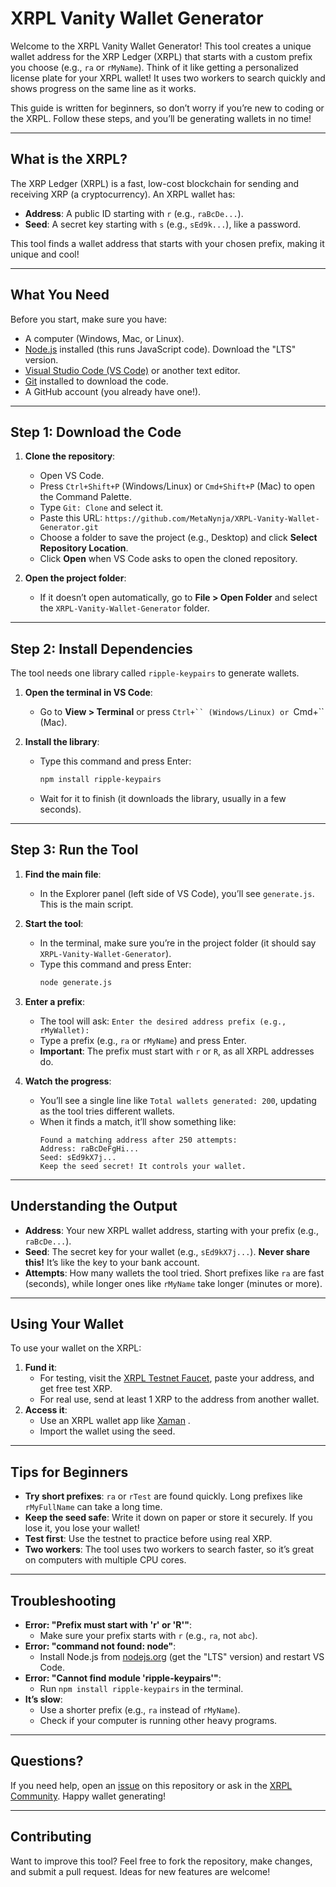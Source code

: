 # XRPL Vanity Wallet Generator

Welcome to the XRPL Vanity Wallet Generator! This tool creates a unique wallet address for the XRP Ledger (XRPL) that starts with a custom prefix you choose (e.g., `ra` or `rMyName`). Think of it like getting a personalized license plate for your XRPL wallet! It uses two workers to search quickly and shows progress on the same line as it works.

This guide is written for beginners, so don’t worry if you’re new to coding or the XRPL. Follow these steps, and you’ll be generating wallets in no time!

---

## What is the XRPL?
The XRP Ledger (XRPL) is a fast, low-cost blockchain for sending and receiving XRP (a cryptocurrency). An XRPL wallet has:
- **Address**: A public ID starting with `r` (e.g., `raBcDe...`).
- **Seed**: A secret key starting with `s` (e.g., `sEd9k...`), like a password.

This tool finds a wallet address that starts with your chosen prefix, making it unique and cool!

---

## What You Need
Before you start, make sure you have:
- A computer (Windows, Mac, or Linux).
- [Node.js](https://nodejs.org/) installed (this runs JavaScript code). Download the "LTS" version.
- [Visual Studio Code (VS Code)](https://code.visualstudio.com/) or another text editor.
- [Git](https://git-scm.com/) installed to download the code.
- A GitHub account (you already have one!).

---

## Step 1: Download the Code
1. **Clone the repository**:
   - Open VS Code.
   - Press `Ctrl+Shift+P` (Windows/Linux) or `Cmd+Shift+P` (Mac) to open the Command Palette.
   - Type `Git: Clone` and select it.
   - Paste this URL: `https://github.com/MetaNynja/XRPL-Vanity-Wallet-Generator.git`
   - Choose a folder to save the project (e.g., Desktop) and click **Select Repository Location**.
   - Click **Open** when VS Code asks to open the cloned repository.

2. **Open the project folder**:
   - If it doesn’t open automatically, go to **File > Open Folder** and select the `XRPL-Vanity-Wallet-Generator` folder.

---

## Step 2: Install Dependencies
The tool needs one library called `ripple-keypairs` to generate wallets.

1. **Open the terminal in VS Code**:
   - Go to **View > Terminal** or press `Ctrl+`` (Windows/Linux) or `Cmd+`` (Mac).

2. **Install the library**:
   - Type this command and press Enter:
     ```bash
     npm install ripple-keypairs
     ```
   - Wait for it to finish (it downloads the library, usually in a few seconds).

---

## Step 3: Run the Tool
1. **Find the main file**:
   - In the Explorer panel (left side of VS Code), you’ll see `generate.js`. This is the main script.

2. **Start the tool**:
   - In the terminal, make sure you’re in the project folder (it should say `XRPL-Vanity-Wallet-Generator`).
   - Type this command and press Enter:
     ```bash
     node generate.js
     ```

3. **Enter a prefix**:
   - The tool will ask: `Enter the desired address prefix (e.g., rMyWallet):`
   - Type a prefix (e.g., `ra` or `rMyName`) and press Enter.
   - **Important**: The prefix must start with `r` or `R`, as all XRPL addresses do.

4. **Watch the progress**:
   - You’ll see a single line like `Total wallets generated: 200`, updating as the tool tries different wallets.
   - When it finds a match, it’ll show something like:
     ```
     Found a matching address after 250 attempts:
     Address: raBcDeFgHi...
     Seed: sEd9kX7j...
     Keep the seed secret! It controls your wallet.
     ```

---

## Understanding the Output
- **Address**: Your new XRPL wallet address, starting with your prefix (e.g., `raBcDe...`).
- **Seed**: The secret key for your wallet (e.g., `sEd9kX7j...`). **Never share this!** It’s like the key to your bank account.
- **Attempts**: How many wallets the tool tried. Short prefixes like `ra` are fast (seconds), while longer ones like `rMyName` take longer (minutes or more).

---

## Using Your Wallet
To use your wallet on the XRPL:
1. **Fund it**:
   - For testing, visit the [XRPL Testnet Faucet](https://xrpl.org/xrp-testnet-faucet.html), paste your address, and get free test XRP.
   - For real use, send at least 1 XRP to the address from another wallet.
2. **Access it**:
   - Use an XRPL wallet app like [Xaman](https://xaman.app/) .
   - Import the wallet using the seed.

---

## Tips for Beginners
- **Try short prefixes**: `ra` or `rTest` are found quickly. Long prefixes like `rMyFullName` can take a long time.
- **Keep the seed safe**: Write it down on paper or store it securely. If you lose it, you lose your wallet!
- **Test first**: Use the testnet to practice before using real XRP.
- **Two workers**: The tool uses two workers to search faster, so it’s great on computers with multiple CPU cores.

---

## Troubleshooting
- **Error: "Prefix must start with 'r' or 'R'"**:
  - Make sure your prefix starts with `r` (e.g., `ra`, not `abc`).
- **Error: "command not found: node"**:
  - Install Node.js from [nodejs.org](https://nodejs.org/) (get the "LTS" version) and restart VS Code.
- **Error: "Cannot find module 'ripple-keypairs'"**:
  - Run `npm install ripple-keypairs` in the terminal.
- **It’s slow**:
  - Use a shorter prefix (e.g., `ra` instead of `rMyName`).
  - Check if your computer is running other heavy programs.

---

## Questions?
If you need help, open an [issue](https://github.com/MetaNynja/XRPL-Vanity-Wallet-Generator/issues) on this repository or ask in the [XRPL Community](https://xrpl.org/community.html). Happy wallet generating!

---

## Contributing
Want to improve this tool? Feel free to fork the repository, make changes, and submit a pull request. Ideas for new features are welcome!
